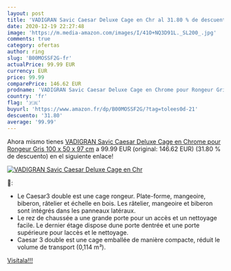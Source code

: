 ```yaml
---
layout: post
title: 'VADIGRAN Savic Caesar Deluxe Cage en Chr al 31.80 % de descuento'
date: 2020-12-19 22:27:48
image: 'https://m.media-amazon.com/images/I/41O+NQ3D91L._SL200_.jpg'
comments: true
category: ofertas
author: ring
slug: 'B00MOSSF2G-fr'
actualPrice: 99.99 EUR
currency: EUR
price: 99.99
comparePrice: 146.62 EUR
prodname: 'VADIGRAN Savic Caesar Deluxe Cage en Chrome pour Rongeur Gris 100 x 50 x 97 cm'
country: 'fr'
flag: '🇫🇷'
buyurl: 'https://www.amazon.fr/dp/B00MOSSF2G/?tag=tolees0d-21'
descuento: '31.80'
average: '99.99'
---
```


Ahora mismo tienes [VADIGRAN Savic Caesar Deluxe Cage en Chrome pour Rongeur Gris 100 x 50 x 97 cm](https://www.amazon.fr/dp/B00MOSSF2G/?tag=tolees0d-21) a 99.99 EUR (original: 146.62 EUR) (31.80 %  de descuento) en el siguiente enlace!

[![VADIGRAN Savic Caesar Deluxe Cage en Chr](https://m.media-amazon.com/images/I/41O+NQ3D91L._SL200_.jpg)](https://www.amazon.fr/dp/B00MOSSF2G/?tag=tolees0d-21)

🔎:

- Le Caesar3 double est une cage rongeur. Plate-forme, mangeoire, biberon, râtelier et échelle en bois. Les râtelier, mangeoire et biberon sont intégrés dans les panneaux latéraux.
- Le rez de chaussée a une grande porte pour un accès et un nettoyage facile. Le dernier étage dispose dune porte dentrée et une porte supérieure pour laccès et le nettoyage.
- Caesar 3 double est une cage emballée de manière compacte, réduit le volume de transport (0,114 m³).

[Visítala!!!](https://www.amazon.fr/dp/B00MOSSF2G/?tag=tolees0d-21)
